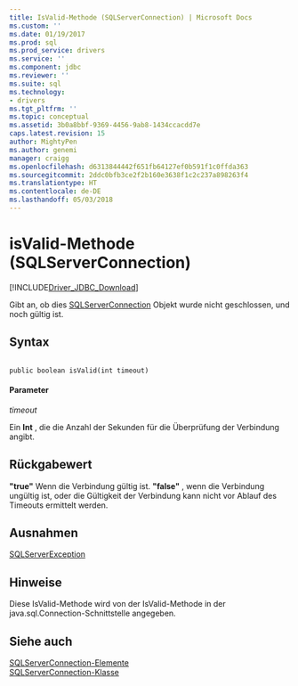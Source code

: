 ```yaml
---
title: IsValid-Methode (SQLServerConnection) | Microsoft Docs
ms.custom: ''
ms.date: 01/19/2017
ms.prod: sql
ms.prod_service: drivers
ms.service: ''
ms.component: jdbc
ms.reviewer: ''
ms.suite: sql
ms.technology:
- drivers
ms.tgt_pltfrm: ''
ms.topic: conceptual
ms.assetid: 3b0a8bbf-9369-4456-9ab8-1434ccacdd7e
caps.latest.revision: 15
author: MightyPen
ms.author: genemi
manager: craigg
ms.openlocfilehash: d6313844442f651fb64127ef0b591f1c0ffda363
ms.sourcegitcommit: 2ddc0bfb3ce2f2b160e3638f1c2c237a898263f4
ms.translationtype: HT
ms.contentlocale: de-DE
ms.lasthandoff: 05/03/2018
---
```

# <a name="isvalid-method-sqlserverconnection"></a>isValid-Methode (SQLServerConnection)
[!INCLUDE[Driver_JDBC_Download](../../../includes/driver_jdbc_download.md)]

  Gibt an, ob dies [SQLServerConnection](../../../connect/jdbc/reference/sqlserverconnection-class.md) Objekt wurde nicht geschlossen, und noch gültig ist.  
  
## <a name="syntax"></a>Syntax  
  
```  
  
public boolean isValid(int timeout)  
```  
  
#### <a name="parameters"></a>Parameter  
 *timeout*  
  
 Ein **Int** , die die Anzahl der Sekunden für die Überprüfung der Verbindung angibt.  
  
## <a name="return-value"></a>Rückgabewert  
 **"true"** Wenn die Verbindung gültig ist. **"false"** , wenn die Verbindung ungültig ist, oder die Gültigkeit der Verbindung kann nicht vor Ablauf des Timeouts ermittelt werden.  
  
## <a name="exceptions"></a>Ausnahmen  
 [SQLServerException](../../../connect/jdbc/reference/sqlserverexception-class.md)  
  
## <a name="remarks"></a>Hinweise  
 Diese IsValid-Methode wird von der IsValid-Methode in der java.sql.Connection-Schnittstelle angegeben.  
  
## <a name="see-also"></a>Siehe auch  
 [SQLServerConnection-Elemente](../../../connect/jdbc/reference/sqlserverconnection-members.md)   
 [SQLServerConnection-Klasse](../../../connect/jdbc/reference/sqlserverconnection-class.md)  
  
  
